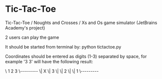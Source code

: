 # Tic-Tac-Toe
Tic-Tac-Toe / Noughts and Crosses / Xs and Os game simulator (JetBrains Academy's project)

2 users can play the game

It should be started from terminal by: python tictactoe.py

Coordinates should be entered as digits (1-3) separated by space, for example '3 3' will have the following result:

<p>
\ 1  2  3
\---------
\|    X \| 3
\|      \| 2
\|      \| 1
\---------
</p>

